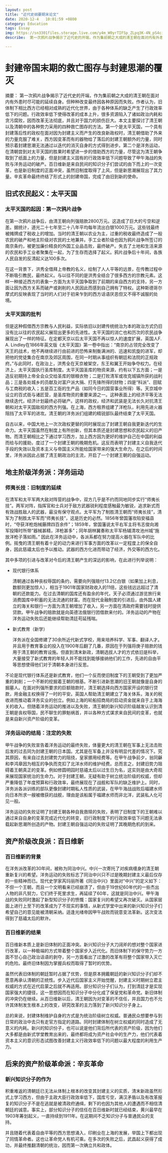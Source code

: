 ```yaml
---
layout: post
title: "近代史纲要期末论文"
date: 2020-12-4   10:01:59 +0800
category: Education
tags: Essay 
img: https://sn3301files.storage.live.com/y4m_W0yrTIFSp_ZLpq3K-4N_pS4ciuc0Q_E2Tyc9bFjo93rd_NfAqw59zs1dLRDX3T0vQx1LwxG24CBtXP1NLvgnkDA2_KmIUfopo2BINDiQ-LxqLpkAdwGcKs4ufWxvhfY6Nd85He7rh95WLZE0T9v5jmfcDG0L9E-ZIiexWBP31ILyhY5_QJ8s_MxmLBFh8rF?width=400&height=250&cropmode=none
describe:  第一次鸦片战争揭示了近代史的开端，作为集前朝之大成的清王朝在面对内有外患时尽可能的延续自身。种种改变最终因各种原因而失败。本文主要探讨了清王朝采用了哪些救亡图存的方法，这些方法为什么而失败，这些失败的教训如何促进下一次变革，这些变革的教训又如何促成了中国最后走向现代。

---
```


# 封建帝国末期的救亡图存与封建思潮的覆灭

摘要： 第一次鸦片战争揭示了近代史的开端，作为集前朝之大成的清王朝在面对内有外患时尽可能的延续自身。但种种改变最终因各种原因而失败。作者认为，旧体制下相比西方已经相对成熟的近代化世界，由于各种体系的缺乏产生了行政效率低下的问题。行政效率低下使得改革的成本上升，很多资源陷入了诸如政治内耗和贪污腐败，因而改革无法彻底，并且对于国力的损伤巨大。本文主要探讨了清王朝以及清朝中的各种势力采用的四种救亡图存的方法。第一个是太平天国，一个具有封建落后性的政权在面对因为封建主义而产生的改良新政权时，清王朝借助了外来的力量克服了难关，西方因变革而有的器物给了落后的封建王朝额外的力量，同时预示着封建思潮无法通过以迭代的消灭自身的方式得到进步。第二个是洋务运动，在清朝尝到对太平天国的胜果时希望进一步的借助西方的力量，尽管这为清王朝争取到了纸面上的力量，但是封建主义固有的行政效率低下问题导致了甲午海战的失败与洋务运动的破产。百日维新是来自民间的知识分子们尝试的由下而上的一次变革，也是新旧制度的正面冲突，虽然旧制度取得了上风，但是新思潮展现出了其力量。辛亥革命最终终结了形式上的封建帝国，完成了由旧到新的使命。



## 旧式农民起义：太平天国

### 太平天国的起因：第一次鸦片战争

在第一次鸦片战争后，由清王朝向列强赔款2800万元。这造成了巨大的亏空和逆差。据统计，道光二十七年至二十八年平均每年流出白银1000万元。这些钱最终被摊牌成了税收上的增加。当时的清王朝以农业为主，过重的税收最终造成了一般农民的破产和地主阶级对农民的土地兼并。手工业者阶级也因为鸦片战争所签订的南京条约，被更加廉价精良的外国工业品击败，最终破产。失去了土地和生活来源的农民和手工业者聚集在一起，为了生存而选择了起义。鸦片战争后十年间，各族人民自发的反清起义达100多次。

在这一背景下，洪秀全借拜上帝教的名义，绘制了人人平等的远景，在传教过程中不断吸引教民，最终起义。与以往不同的是洪秀全结合了很多西方的宗教元素。这样一种接近西方的表象一方面为太平天国争取到了前期的来自西方的支持，另一方面让因为西方关系而破产或剥削的人民因此而感到自己拥有了特权。这种斯德哥尔摩式的反映表现了当时的人们对于初来乍到的西方话语厌恶但又不得不诚服的处境。

### 太平天国的批判

但是这种假借西方宗教与人民利益，实际依旧以封建传统统治为本的政治方式仍旧没有比以往的农民起义展现出更多的先进性。太平天国的消亡也和历次的农民战争展现出了一样的特征。在定都天京以后太平天国不再以惊人的速度扩展，英国人F. A. Lindley在1866年英文版《太平天国》第一卷中指出：“南京的占领完全改变了天王的战术，他不再继续进行由前进的恐怖来制衡满洲的、迅速和凯旋的进军，却把他的党徒集合在南京及郊区周围，在同一时期从事组织有朝廷和法院的正规政府。”与此同时，在政治上，洪秀全在天京被架空，东王和翼王开始争夺权力。在经济上，太平天国执行圣库制度。太平天国圣库的物资来源，约有以下五方面；一是造反初期持上帝全会众交给圣库的银粮衣物；二是打败清军或攻克城镇所获的战利品；三是各处城乡的员献及对富户派大捐、打先锋所得的财物；四是“科派”、田赋与工商税的收入；五是百工衙的生产品（如同今日的国营事业所得）等。天京城中设立的百式衙与诸匠营，是圣库物资的重要来源之一。这种表面上的经济平等无法继续迭代，经济计划最终必将破产。这样的政权，经济和武装是无法长久对抗清王朝和对太平天国敌视的西方列强。在上海，西方租界组建了洋枪队，利用先进火器阻挡了太平军的进攻。清王朝的洋务派们组建的精锐部队最终结束了太平天国。

自古以来，中国大地上一次次政权更替的同时展现出了封建王朝自我更新迭代的生命力。太平天国虽然在制度上有所创新，但其本质还是封建思想和农民起义的旧产物。而清王朝相比之下通过学习西方，加上西方因为更好的维护自己在中国的利益而给与的援助，度过了一个封建王朝的晚期危机。这反而表明了封建主义自我迭代手段的失效以及资本主义与帝国主义所能给国家带来的强大生命力。在之后的时间里，洋务派因此占据了清王朝政治的主流，开启了一个封建王朝的自强运动。



## 地主阶级洋务派：洋务运动

### 师夷长技：旧制度的延续

在清军和太平军两大敌对阵营的战争中，双方几乎是不约而同地同步实行“师夷长技”。两军对阵，指挥官和士兵对于敌方武器锐利程度感触最为敏锐，追求新式而有效战胜敌人的武器，最没有保守观点。太平军为了制胜清王朝而“师夷长技”，清军为了制胜太平军而“师夷长技”，这是历史的必然。1856年曾国藩攻陷安福县时，“夺获洋枪炮械藤牌四百余件”；1859年，曾国藩说太平右军主将韦志俊向湘军投降时所带“器械甚精，洋枪甚多”；同年胡林翼奏称太平军杨辅清攻池州城“施放洋枪子落如雨。” 因此在洋务运动中，各派系都在努力提高火器在军队中的比例。摇曳的清王朝有着十足的动力来进行军事方面的改革以一定程度上的保全自身，因此慈禧太后也予以推动。武器的西方化进而带动了经济，外交等的西方化。

其中多项的引进与改革对今后的清王朝产生的深远的影响，在此进行列举说明：

- 现代银行体系

  清朝通过各种丧权辱国的条约，需要向列强赔付13.2亿白银（如果加上利息，数额则更加惊人），相当于1901年国家财政收入的11倍，这些钱远远超过了清朝的还款能力。在过去清朝的国库还有盈余的年代，天子必须通过游览旅行来消费国库中积蓄的无法流通的财富。而在现代金融制度的引进后，由外国人建立的海关和银行一方面为清王朝增加了收入，另一方面在清政府需要钱时提供贷款。甲午战争的赔款就是向英德法俄银行团借款来付的。洋务运动的产物在洋务运动失败后还能继续帮助清廷苟延残喘。

- 新式教育（新学）

  洋务派在全国修建了30余所近代新式学校，用来培养科学、军事、翻译人才。并且用于教育事业的投入在1900年后翻了几番，原因在于列强将庚子赔款的钱用于清王朝的教育设施。但直到清末新政，清朝选拔人才的方式依旧是科举，大量接受了新式教育的年轻人并不能找到能够接纳他们的工作，先进的自由平等思想使得他们对于清朝本身进行反思。

不论是现代银行体系还是新式教育，他们一个反而使旧制度下的王朝受到了更加严重的剥削；一个不断的挖掘着王朝的根基。不断引进新思潮的旧王朝就像是自身的掘墓人。在面对列强所要求的巨额赔款时，清王朝选择向西方国家开设的银行贷款，用金融主权换得了一时的平安。英国人帮助清王朝建立了海关体系，海关的税收进而推动着洋务实业的创立。例如上海的轮船招商局的启动资金就来自于上海海关的收入。但随着洋务运动的推进以及失败，清王朝的新兴知识阶级越发认识到清王朝是丧权辱国，民不聊生的罪魁祸首，并以各种方式谋求来自民间的变革，也就是来自新兴资产阶级的变革。

### 洋务运动的结局：注定的失败

甲午战争的失败宣告着洋务运动的最终失败，体量更大的清王朝在军事上无法击败后发的过去同为封建王朝的日本国。尤其是在军备上并没有明显代差的情况下。究其原因，有来自过去封建势力的阻挠，皇家挪用经费等。在甲午战争前夕，翁同龢和李鸿章因为相互的争执而克扣了北洋水师的维护经费。总而言之，封建旧势力阻碍着王朝真正的变革。例如修圆明园时慈禧太后以过生日为名，这实则是由大奇观来展现国家统治的生命力。对于封建王朝，无疑有助于树立统治阶级的权威，但却严重降低了年度预算和行政效率，最终展现在了战舰和军队的缺乏维护上。同时，洋务派各派训练的部队更像封建时期私人性质的武装，在甲午海战战败后福建水师向日本所求一艘被缴获的战舰，理由是该船属于福建水师而非北洋，武装私人化可见一般。

洋务运动的失败证明了封建王朝各种自我救赎的失败，表明了旧制度下的王朝难以通过来自自身的变革完成近代化的转变，旧行政制度下的行政效率低下问题无法承载起新思潮所创造的产物。封建王朝自强运动的失败证明了其晚期危机的到来。

## 资产阶级改良派：百日维新

### 百日维新的背景

在洋务派改革的30年间，被称为同治中兴。中兴一次寄托了对疾病缠身的清王朝重新复兴的希望。洋务运动的失败标志了同治中兴只不过是晚期封建主义最后仅存的一些精神而已。现代史学家芮玛丽所著《同治中兴》里面对“中兴”的定义如下：不但一个王朝，而且一个文明看来已经崩溃了，但由于19世纪60年代的一些杰出人物的非凡努力，它们终于死里求生，再延续了60年，这就是同治中兴。甲午海战的失败同时激起了新型知识分子的愤慨：国家复兴的希望又再次破灭。从国家层面上进行上至下的改革成为了不现实的事情，从新式学堂中出来的新兴知识分子们希望自己的意见能被清朝采纳。适逢光绪帝因甲午战败而锐意变法革新。这次变法得到了慈禧太后的默许。

### 百日维新的结果

百日维新本质上是新旧体制的正面冲突。新兴知识分子大刀阔斧的想对整个国家进行改革，以一种极端的方式带着整个国家步入近代化。而旧体制下的保守势力一方面不甘心自己政治话语的剥夺，另一方面看出了过激的改革有将整个国家带入灭亡的危险。最终旧体制因为掌握兵权而取得了暂时的优势。

虽然代表旧体制的朝廷暂时占据了优势，但是原本拥戴朝廷的新兴知识分子们却不愿意再承认清朝的正统性。步入近代后国家主义开始觉醒，封建主义时期树立君主权威的方式在近代启蒙之后就不再适用。部分知识分子们认为，打到清廷才是实现国家强大的捷径，这一思想因而在知识分子中分化成了保皇党和革命党。新旧体制的冲突仍在继续。从百日维新以后，清王朝因为对变革的不信任，并且国力也不允许其体制发生根本上的改变，研究改革的主力落到了新兴知识分子身上。

总的来说，封建体制维护自身的方式是为统治阶级树立权威。普通民众想要参与到日常的政治中去只有走官方指定的道路。同时封建体制在树立权威的同时造成了无意义的内耗。新兴的知识份子，也可以说是他们背后所代表的资产阶级，因为他们大多都是由新式学堂教育出来的，最终都将成为资产社会中的生产力，他们代表着资本主义的意识形态试图改善封建主义行政效率低下的问题以最大程度的利用生产力。

## 后来的资产阶级革命派：辛亥革命

### 新兴知识分子的作为

积重难返的清朝廷已无法从体制上根本的改变其封建主义的实质，清末新政虽然形式上学习西方，但由于主政大臣行政效率低下，国库亏空，满汉矛盾以及有改革报复的知识分子不是在逃就是被清政府通缉，剩下的也因为其他人的遭遇而不相信清朝廷的诚意。事实上，部分知识分子的信任在百日维新时就已经结束，黄兴最早在1903年筹划起义，一直持续到1911年。在这期间不乏知识分子与普通民众的支持。

并且随着代表着自由平等的西方思想涌入，印刷业在上海的发展，举国上下都出现了同情革命者。这也让革命党人有机可乘。在多次的失败之后，武昌起义获得了成功，并最终推翻清朝的统治，因而第一次确立共和政体。